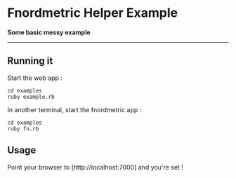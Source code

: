 Fnordmetric Helper Example
==========================

__Some basic messy example__

----

Running it
----------

Start the web app :

    cd examples
    ruby example.rb

In another terminal, start the fnordmetric app :

    cd examples
    ruby fn.rb

Usage
-----

Point your browser to [http://localhost:7000] and you're set !

